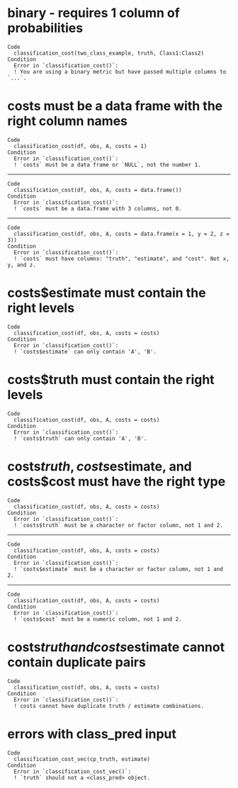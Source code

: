 # binary - requires 1 column of probabilities

    Code
      classification_cost(two_class_example, truth, Class1:Class2)
    Condition
      Error in `classification_cost()`:
      ! You are using a binary metric but have passed multiple columns to `...`.

# costs must be a data frame with the right column names

    Code
      classification_cost(df, obs, A, costs = 1)
    Condition
      Error in `classification_cost()`:
      ! `costs` must be a data frame or `NULL`, not the number 1.

---

    Code
      classification_cost(df, obs, A, costs = data.frame())
    Condition
      Error in `classification_cost()`:
      ! `costs` must be a data.frame with 3 columns, not 0.

---

    Code
      classification_cost(df, obs, A, costs = data.frame(x = 1, y = 2, z = 3))
    Condition
      Error in `classification_cost()`:
      ! `costs` must have columns: "truth", "estimate", and "cost". Not x, y, and z.

# costs$estimate must contain the right levels

    Code
      classification_cost(df, obs, A, costs = costs)
    Condition
      Error in `classification_cost()`:
      ! `costs$estimate` can only contain 'A', 'B'.

# costs$truth must contain the right levels

    Code
      classification_cost(df, obs, A, costs = costs)
    Condition
      Error in `classification_cost()`:
      ! `costs$truth` can only contain 'A', 'B'.

# costs$truth, costs$estimate, and costs$cost must have the right type

    Code
      classification_cost(df, obs, A, costs = costs)
    Condition
      Error in `classification_cost()`:
      ! `costs$truth` must be a character or factor column, not 1 and 2.

---

    Code
      classification_cost(df, obs, A, costs = costs)
    Condition
      Error in `classification_cost()`:
      ! `costs$estimate` must be a character or factor column, not 1 and 2.

---

    Code
      classification_cost(df, obs, A, costs = costs)
    Condition
      Error in `classification_cost()`:
      ! `costs$cost` must be a numeric column, not 1 and 2.

# costs$truth and costs$estimate cannot contain duplicate pairs

    Code
      classification_cost(df, obs, A, costs = costs)
    Condition
      Error in `classification_cost()`:
      ! costs cannot have duplicate truth / estimate combinations.

# errors with class_pred input

    Code
      classification_cost_vec(cp_truth, estimate)
    Condition
      Error in `classification_cost_vec()`:
      ! `truth` should not a <class_pred> object.

